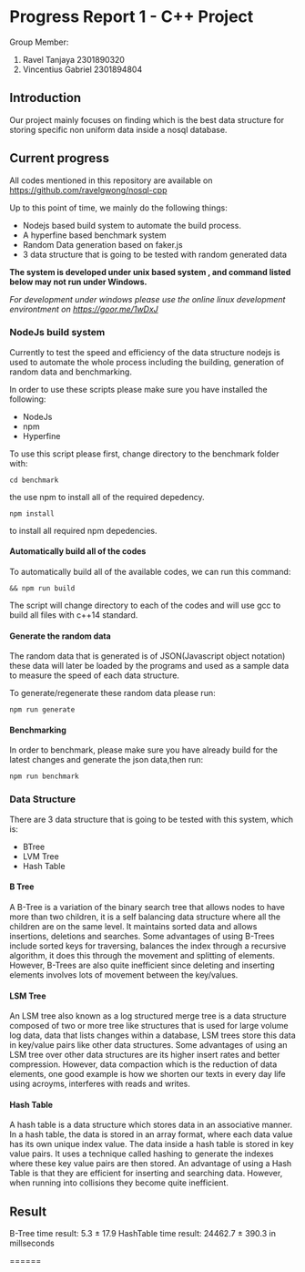 # Progress Report 1 - C++ Project

Group Member:

1. Ravel Tanjaya 2301890320
2. Vincentius Gabriel 2301894804

## Introduction

Our project mainly focuses on finding which is the best data structure for storing specific non uniform data inside a nosql database.

## Current progress

All codes mentioned in this repository are available on https://github.com/ravelgwong/nosql-cpp

Up to this point of time, we mainly do the following things:

- Nodejs based build system to automate the build process.
- A hyperfine based benchmark system
- Random Data generation based on faker.js
- 3 data structure that is going to be tested with random generated data

**The system is developed under unix based system , and command listed below may not run under Windows.**

_For development under windows please use the online linux development environtment on https://goor.me/1wDxJ_

### NodeJs build system

Currently to test the speed and efficiency of the data structure nodejs is used to automate the whole process including the building, generation of random data and benchmarking.

In order to use these scripts please make sure you have installed the following:

- NodeJs
- npm
- Hyperfine

To use this script please first, change directory to the benchmark folder with:

`cd benchmark`

the use npm to install all of the required depedency.

`npm install`

to install all required npm depedencies.

#### Automatically build all of the codes

To automatically build all of the available codes, we can run this command:

`&& npm run build`

The script will change directory to each of the codes and will use gcc to build all files with c++14 standard.

#### Generate the random data

The random data that is generated is of JSON(Javascript object notation) these data will later be loaded by the programs and used as a sample data to measure the speed of each data structure.

To generate/regenerate these random data please run:

`npm run generate`

#### Benchmarking

In order to benchmark, please make sure you have already build for the latest changes and generate the json data,then run:

`npm run benchmark`

### Data Structure

There are 3 data structure that is going to be tested with this system, which is:

- BTree
- LVM Tree
- Hash Table

#### B Tree
A B-Tree is a variation of the binary search tree that allows nodes to have more than two children, it is a self balancing data structure where all the children are on the same level. It maintains sorted data and allows insertions, deletions and searches.
Some advantages of using B-Trees include sorted keys for traversing, balances the index through a recursive algorithm, it does this through the movement and splitting of elements. However, B-Trees are also quite inefficient since deleting and inserting elements involves lots of movement between the key/values.

#### LSM Tree

An LSM tree also known as a log structured merge tree is a data structure composed of two or more tree like structures that is used for large volume log data, data that lists changes within a database, LSM trees store this data in key/value pairs like other data structures. 
Some advantages of using an LSM tree over other data structures are its higher insert rates and better compression. However, data compaction which is the reduction of data elements, one good example is how we shorten our texts in every day life using acroyms, interferes with reads and writes.

#### Hash Table
A hash table is a data structure which stores data in an associative manner. In a hash table, the data is stored in an array format, where each data value has its own unique index value. The data inside a hash table is stored in key value pairs. It uses a technique called hashing to generate the indexes where these key value pairs are then stored. 
An advantage of using a Hash Table is that they are efficient for inserting and searching data. However, when running into collisions they become quite inefficient.

## Result
B-Tree time result:
5.3 ± 17.9
HashTable time result:
24462.7 ± 390.3 in millseconds

======
